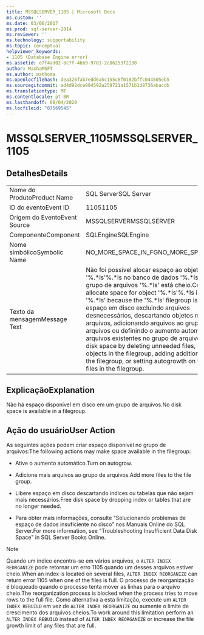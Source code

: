 ```yaml
---
title: MSSQLSERVER_1105 | Microsoft Docs
ms.custom: ''
ms.date: 03/06/2017
ms.prod: sql-server-2014
ms.reviewer: ''
ms.technology: supportability
ms.topic: conceptual
helpviewer_keywords:
- 1105 (Database Engine error)
ms.assetid: e7f4ad02-8c7f-4bb9-9781-2c86253f2138
author: MashaMSFT
ms.author: mathoma
ms.openlocfilehash: dea326fab7edd6a5c155c8f0182bffc044505eb5
ms.sourcegitcommit: ad4d92dce894592a259721a1571b1d8736abacdb
ms.translationtype: MT
ms.contentlocale: pt-BR
ms.lasthandoff: 08/04/2020
ms.locfileid: "87569545"
---
```

# <a name="mssqlserver_1105"></a><span data-ttu-id="eee76-102">MSSQLSERVER_1105</span><span class="sxs-lookup"><span data-stu-id="eee76-102">MSSQLSERVER_1105</span></span>
    
## <a name="details"></a><span data-ttu-id="eee76-103">Detalhes</span><span class="sxs-lookup"><span data-stu-id="eee76-103">Details</span></span>  
  
|||  
|-|-|  
|<span data-ttu-id="eee76-104">Nome do Produto</span><span class="sxs-lookup"><span data-stu-id="eee76-104">Product Name</span></span>|<span data-ttu-id="eee76-105">SQL Server</span><span class="sxs-lookup"><span data-stu-id="eee76-105">SQL Server</span></span>|  
|<span data-ttu-id="eee76-106">ID do evento</span><span class="sxs-lookup"><span data-stu-id="eee76-106">Event ID</span></span>|<span data-ttu-id="eee76-107">1105</span><span class="sxs-lookup"><span data-stu-id="eee76-107">1105</span></span>|  
|<span data-ttu-id="eee76-108">Origem do Evento</span><span class="sxs-lookup"><span data-stu-id="eee76-108">Event Source</span></span>|<span data-ttu-id="eee76-109">MSSQLSERVER</span><span class="sxs-lookup"><span data-stu-id="eee76-109">MSSQLSERVER</span></span>|  
|<span data-ttu-id="eee76-110">Componente</span><span class="sxs-lookup"><span data-stu-id="eee76-110">Component</span></span>|<span data-ttu-id="eee76-111">SQLEngine</span><span class="sxs-lookup"><span data-stu-id="eee76-111">SQLEngine</span></span>|  
|<span data-ttu-id="eee76-112">Nome simbólico</span><span class="sxs-lookup"><span data-stu-id="eee76-112">Symbolic Name</span></span>|<span data-ttu-id="eee76-113">NO_MORE_SPACE_IN_FG</span><span class="sxs-lookup"><span data-stu-id="eee76-113">NO_MORE_SPACE_IN_FG</span></span>|  
|<span data-ttu-id="eee76-114">Texto da mensagem</span><span class="sxs-lookup"><span data-stu-id="eee76-114">Message Text</span></span>|<span data-ttu-id="eee76-115">Não foi possível alocar espaço ao objeto '%.\*ls'%.\*ls no banco de dados '%.\*ls' porque o grupo de arquivos '%.\*ls' está cheio.</span><span class="sxs-lookup"><span data-stu-id="eee76-115">Could not allocate space for object '%.\*ls'%.\*ls in database '%.\*ls' because the '%.\*ls' filegroup is full.</span></span> <span data-ttu-id="eee76-116">Crie espaço em disco excluindo arquivos desnecessários, descartando objetos no grupo de arquivos, adicionando arquivos ao grupo de arquivos ou definindo o aumento automático para arquivos existentes no grupo de arquivos.</span><span class="sxs-lookup"><span data-stu-id="eee76-116">Create disk space by deleting unneeded files, dropping objects in the filegroup, adding additional files to the filegroup, or setting autogrowth on for existing files in the filegroup.</span></span>|  
  
## <a name="explanation"></a><span data-ttu-id="eee76-117">Explicação</span><span class="sxs-lookup"><span data-stu-id="eee76-117">Explanation</span></span>  
 <span data-ttu-id="eee76-118">Não há espaço disponível em disco em um grupo de arquivos.</span><span class="sxs-lookup"><span data-stu-id="eee76-118">No disk space is available in a filegroup.</span></span>  
  
## <a name="user-action"></a><span data-ttu-id="eee76-119">Ação do usuário</span><span class="sxs-lookup"><span data-stu-id="eee76-119">User Action</span></span>  
 <span data-ttu-id="eee76-120">As seguintes ações podem criar espaço disponível no grupo de arquivos:</span><span class="sxs-lookup"><span data-stu-id="eee76-120">The following actions may make space available in the filegroup:</span></span>  
  
-   <span data-ttu-id="eee76-121">Ative o aumento automático.</span><span class="sxs-lookup"><span data-stu-id="eee76-121">Turn on autogrow.</span></span>  
  
-   <span data-ttu-id="eee76-122">Adicione mais arquivos ao grupo de arquivos.</span><span class="sxs-lookup"><span data-stu-id="eee76-122">Add more files to the file group.</span></span>  
  
-   <span data-ttu-id="eee76-123">Libere espaço em disco descartando índices ou tabelas que não sejam mais necessários.</span><span class="sxs-lookup"><span data-stu-id="eee76-123">Free disk space by dropping index or tables that are no longer needed.</span></span>  
  
-   <span data-ttu-id="eee76-124">Para obter mais informações, consulte “Solucionando problemas de espaço de dados insuficiente no disco” nos Manuais Online do SQL Server.</span><span class="sxs-lookup"><span data-stu-id="eee76-124">For more information, see "Troubleshooting Insufficient Data Disk Space" in SQL Server Books Online.</span></span>  
  
> [!NOTE]  
>  <span data-ttu-id="eee76-125">Quando um índice encontra-se em vários arquivos, o `ALTER INDEX REORGANIZE` pode retornar um erro 1105 quando um desses arquivos estiver cheio.</span><span class="sxs-lookup"><span data-stu-id="eee76-125">When an index is located on several files, `ALTER INDEX REORGANIZE` can return error 1105 when one of the files is full.</span></span> <span data-ttu-id="eee76-126">O processo de reorganização é bloqueado quando o processo tenta mover as linhas para o arquivo cheio.</span><span class="sxs-lookup"><span data-stu-id="eee76-126">The reorganization process is blocked when the process tries to move rows to the full file.</span></span> <span data-ttu-id="eee76-127">Como alternativa a esta limitação, execute um `ALTER INDEX REBUILD` em vez de `ALTER INDEX REORGANIZE` ou aumente o limite de crescimento dos arquivos cheios.</span><span class="sxs-lookup"><span data-stu-id="eee76-127">To work around this limitation perform an `ALTER INDEX REBUILD` instead of `ALTER INDEX REORGANIZE` or increase the file growth limit of any files that are full.</span></span>  
  
  
